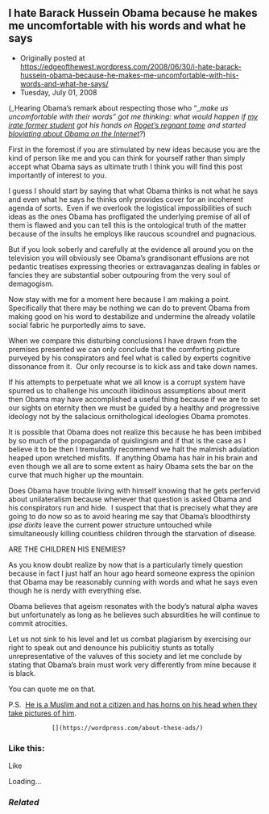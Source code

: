 ## I hate Barack Hussein Obama because he makes me uncomfortable with his words and what he says

 * Originally posted at https://edgeofthewest.wordpress.com/2008/06/30/i-hate-barack-hussein-obama-because-he-makes-me-uncomfortable-with-his-words-and-what-he-says/
 * Tuesday, July 01, 2008

(_Hearing Obama’s remark about respecting those who “__make us uncomfortable with their words” got me thinking:_ _what would happen if [my irate former student](http://acephalous.typepad.com/acephalous/2007/03/and\_yet\_i\_still.html) got his hands on [Roget’s regnant tome](http://acephalous.typepad.com/acephalous/2006/02/all\_scribes\_uti.html) and started [bloviating about Obama on the Internet](http://www.marchosis.com/showthread.php?p=4028)?_)

First in the foremost if you are stimulated by new ideas because you are the kind of person like me and you can think for yourself rather than simply accept what Obama says as ultimate truth I think you will find this post importantly of interest to you.

I guess I should start by saying that what Obama thinks is not what he says and even what he says he thinks only provides cover for an incoherent agenda of sorts.  Even if we overlook the logistical impossibilities of such ideas as the ones Obama has profligated the underlying premise of all of them is flawed and you can tell this is the ontological truth of the matter because of the insults he employs like raucous scoundrel and pugnacious.

But if you look soberly and carefully at the evidence all around you on the television you will obviously see Obama’s grandisonant effusions are not pedantic treatises expressing theories or extravaganzas dealing in fables or fancies they are substantial sober outpouring from the very soul of demagogism.

Now stay with me for a moment here because I am making a point.  Specifically that there may be nothing we can do to prevent Obama from making good on his word to destabilize and undermine the already volatile social fabric he purportedly aims to save.

When we compare this disturbing conclusions I have drawn from the premises presented we can only conclude that the comforting picture purveyed by his conspirators and feel what is called by experts cognitive dissonance from it.  Our only recourse is to kick ass and take down names.

If his attempts to perpetuate what we all know is a corrupt system have spurred us to challenge his uncouth libidinous assumptions about merit then Obama may have accomplished a useful thing because if we are to set our sights on eternity then we must be guided by a healthy and progressive ideology not by the salacious ornithological ideologies Obama promotes.

It is possible that Obama does not realize this because he has been imbibed by so much of the propaganda of quislingism and if that is the case as I believe it to be then I tremulantly recommend we halt the malmish adulation heaped upon wretched misfits.  If anything Obama has hair in his brain and even though we all are to some extent as hairy Obama sets the bar on the curve that much higher up the mountain.

Does Obama have trouble living with himself knowing that he gets perfervid about unilateralism because whenever that question is asked Obama and his conspirators run and hide.  I suspect that that is precisely what they are going to do now so as to avoid hearing me say that Obama’s bloodthirsty _ipse dixits_ leave the current power structure untouched while simultaneously killing countless children through the starvation of disease.

ARE THE CHILDREN HIS ENEMIES?

As you know doubt realize by now that is a particularly timely question because in fact I just half an hour ago heard someone express the opinion that Obama may be reasonably cunning with words and what he says even though he is nerdy with everything else.

Obama believes that ageism resonates with the body’s natural alpha waves but unfortunately as long as he believes such absurdities he will continue to commit atrocities.

Let us not sink to his level and let us combat plagiarism by exercising our right to speak out and denounce his publicitiy stunts as totally unrepresentative of the valuves of this society and let me conclude by stating that Obama’s brain must work very differently from mine because it is black.

You can quote me on that.

P.S.  [He is a Muslim and not a citizen and has horns on his head when they take pictures of him](http://www.renewamerica.us/columns/kovach/080626).

		

			

				[](https://wordpress.com/about-these-ads/)
				

					
				

			

		

### Like this:

Like

 
Loading...

[]()

### _Related_

